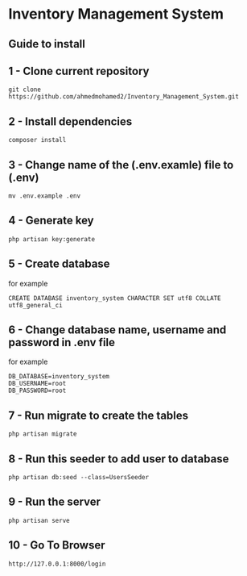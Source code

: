 # Inventory Management System
## Guide to install

## 1 - Clone current repository
	git clone https://github.com/ahmedmohamed2/Inventory_Management_System.git

## 2 - Install dependencies
	composer install

## 3 - Change name of the (.env.examle) file to (.env)
	mv .env.example .env

## 4 - Generate key
	php artisan key:generate

## 5 - Create database
for example

	CREATE DATABASE inventory_system CHARACTER SET utf8 COLLATE utf8_general_ci

## 6 - Change database name, username and password in .env file
for example

	DB_DATABASE=inventory_system
	DB_USERNAME=root
	DB_PASSWORD=root

## 7 - Run migrate to create the tables
    php artisan migrate

## 8 - Run this seeder to add user to database
    php artisan db:seed --class=UsersSeeder

## 9 - Run the server
    php artisan serve

## 10 - Go To Browser
	http://127.0.0.1:8000/login
